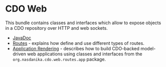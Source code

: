 # CDO Web

This bundle contains classes and interfaces which allow to expose objects in a CDO repository over HTTP and web sockets.

* [JavaDoc](http://www.nasdanika.org/server/apidocs/org.nasdanika.cdo.web/apidocs/index.html)
* [Routes](doc/routes.md) - explains how define and use different types of routes.
* [Application Rendering](doc/application-rendering.md) - describes how to build CDO-backed model-driven web applications using classes and interfaces from the ``org.nasdanika.cdo.web.routes.app`` package. 